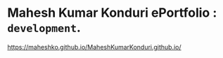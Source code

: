 # Mahesh Kumar Konduri ePortfolio : `development`.

https://maheshko.github.io/MaheshKumarKonduri.github.io/

